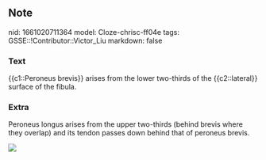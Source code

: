## Note
nid: 1661020711364
model: Cloze-chrisc-ff04e
tags: GSSE::!Contributor::Victor_Liu
markdown: false

### Text
{{c1::Peroneus brevis}} arises from the lower two-thirds of the {{c2::lateral}} surface of the fibula.

### Extra
Peroneus longus arises from the upper two-thirds (behind brevis
where they overlap) and its tendon passes down behind that of
peroneus brevis.
<div><img src=
"paste-43cb9bcc7ab0b0dcc28b6f57edc8b351d53a2274.jpg"></div>
